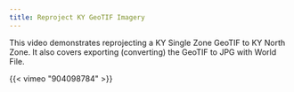 ```yaml
---
title: Reproject KY GeoTIF Imagery
---
```


This video demonstrates reprojecting a KY Single Zone GeoTIF to KY North Zone.  It also covers exporting (converting) the GeoTIF to JPG with World File.

{{< vimeo "904098784" >}}
